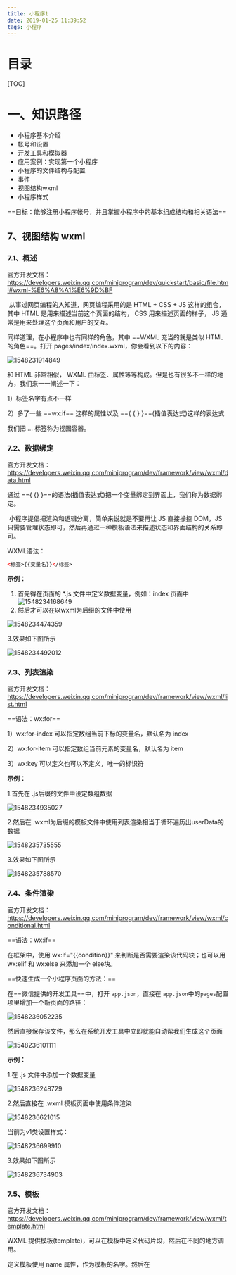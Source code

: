 ```yaml
---
title: 小程序1
date: 2019-01-25 11:39:52
tags: 小程序
---
```

# 目录

[TOC]

# 一、知识路径

- 小程序基本介绍
- 帐号和设置
- 开发工具和模拟器
- 应用案例：实现第一个小程序
- 小程序的文件结构与配置
- 事件
- 视图结构wxml
- 小程序样式

==目标：能够注册小程序帐号，并且掌握小程序中的基本组成结构和相关语法==
## 7、视图结构 wxml

### 7.1、概述

官方开发文档：https://developers.weixin.qq.com/miniprogram/dev/quickstart/basic/file.html#wxml-%E6%A8%A1%E6%9D%BF

​	从事过网页编程的人知道，网页编程采用的是 HTML + CSS + JS 这样的组合，其中 HTML 是用来描述当前这个页面的结构， CSS 用来描述页面的样子， JS 通常是用来处理这个页面和用户的交互。

同样道理，在小程序中也有同样的角色，其中 ==WXML 充当的就是类似 HTML 的角色==。打开 pages/index/index.wxml，你会看到以下的内容：

![1548231914849](1548231914849.png)

和 HTML 非常相似， WXML 由标签、属性等等构成。但是也有很多不一样的地方，我们来一一阐述一下：

1）标签名字有点不一样

2）多了一些 ==wx:if== 这样的属性以及 =={ { } }==(插值表达式)这样的表达式

我们把 <view>...</view> 标签称为视图容器。

### 7.2、数据绑定

官方开发文档：https://developers.weixin.qq.com/miniprogram/dev/framework/view/wxml/data.html

通过 =={ {} }==的语法(插值表达式)把一个变量绑定到界面上，我们称为数据绑定。

​	小程序提倡把渲染和逻辑分离，简单来说就是不要再让 JS 直接操控 DOM，JS 只需要管理状态即可，然后再通过一种模板语法来描述状态和界面结构的关系即可。

WXML语法：
```html
<标签>{{变量名}}</标签>
```
<!-- more -->
**示例：**

1. 首先得在页面的 *.js 文件中定义数据变量，例如：index 页面中
![1548234168649](1548234168649.png)
2. 然后才可以在以wxml为后缀的文件中使用

![1548234474359](1548234474359.png)

3.效果如下图所示

![1548234492012](1548234492012.png)

### 7.3、列表渲染

官方开发文档：https://developers.weixin.qq.com/miniprogram/dev/framework/view/wxml/list.html

==语法：wx:for==

1）wx:for-index 可以指定数组当前下标的变量名，默认名为 index

2）wx:for-item 可以指定数组当前元素的变量名，默认名为 item

3）wx:key 可以定义也可以不定义，唯一的标识符

**示例：**

1.首先在 .js后缀的文件中设定数组数据

![1548234935027](1548234935027.png)

2.然后在 .wxml为后缀的模板文件中使用列表渲染相当于循环遍历出userData的数据

![1548235735555](1548235735555.png)

3.效果如下图所示

![1548235788570](1548235788570.png)

### 7.4、条件渲染

官方开发文档：https://developers.weixin.qq.com/miniprogram/dev/framework/view/wxml/conditional.html

==语法：wx:if==

在框架中，使用 wx:if="{{condition}}" 来判断是否需要渲染该代码块；也可以用 wx:elif 和 wx:else 来添加一个 else块。

==快速生成一个小程序页面的方法：==

在==微信提供的开发工具==中，打开 `app.json`，直接在 `app.json`中的`pages`配置项里增加一个新页面的路径：

![1548236052235](1548236052235.png)

然后直接保存该文件，那么在系统开发工具中立即就能自动帮我们生成这个页面

![1548236101111](1548236101111.png)

**示例：**

1.在 .js 文件中添加一个数据变量

![1548236248729](1548236248729.png)

2.然后直接在 .wxml 模板页面中使用条件渲染

![1548236621015](1548236621015.png)

当前为v1类设置样式：

![1548236699910](1548236699910.png)

3.效果如下图所示

![1548236734903](1548236734903.png)

### 7.5、模板
官方开发文档：https://developers.weixin.qq.com/miniprogram/dev/framework/view/wxml/template.html

WXML 提供模板(template)，可以在模板中定义代码片段，然后在不同的地方调用。

定义模板使用 name 属性，作为模板的名字。然后在 <template> 标签内定义代码片段。

**示例1：不加载变量**

1.在 .wxml 为后缀的文件中构建如下代码

![1548237188646](1548237188646.png)

2.效果如下图所示

![1548237223824](1548237223824.png)

**示例2：加载变量**

1.首先在 .js 为后缀的文件中新增两个变量，分别保存具有同名的属性 json 对象

![1548237414313](1548237414313.png)

2.在 .wxml 中定义 temmplate 模板并且加载变量

![1548237666195](1548237666195.png)

3.效果如下图所示

![1548237691463](1548237691463.png)

### 7.5、引用

官方开发文档：https://developers.weixin.qq.com/miniprogram/dev/framework/view/wxml/import.html

WXML 提供两种文件引用方式 import 和 include

两者的区别

1）include 相当复制一份代码过来，而 import 是导入引用

2）include 可以嵌套，而 import 是不可以嵌套

**示例：**

演示 include 可以嵌套：

1.在 pages 目录下创建一个新的目录 common，同时在该目录下分别创建两个模板文件 c1.wxml 和 c2.wxml

代码分别如下：

c1.wxml

![1548240515138](1548240515138.png)

c2.wxml

![1548240281505](1548240281505.png)

2.在 /pages/template/template.wxml 中使用 include 方式引入 c1.wxml

![1548240553843](1548240553843.png)

3.效果如下图所示

![1548240576829](1548240576829.png)

3）import 需要定义模板(template)来调用，而 include 直接写 wxml 标签

**示例：**

1.在 /pages/common 目录下创建名为 c3.wxml 的文件，代码如下

![1548241300795](1548241300795.png)

2.在 /pages/template/template.wxml 中使用 import 的方式引入 c3.wxml 文件，并且调用 c3.wxml 中的 template

![1548241393171](1548241393171.png)

​	从最终的效果，我们发现通过 import 引入的文件，文件中的内容需要 template 包裹才有效，引入之后需要使用 template 来调用引入文件中的内容。

## 8、小程序样式
官方开发文档：https://developers.weixin.qq.com/miniprogram/dev/framework/view/wxss.html

### 8.1、概述

WXSS 用来决定 WXML 的组件应该怎么显示。说白了就是样式

为了适应广大的前端开发者，WXSS具有 CSS 大部分特性。同时为了更适合开发微信小程序，WXSS 对 CSS 进行了扩充以及修改。

1）新增了尺寸单位

WXSS 在底层支持新的尺寸单位 rpx，开发者可以免去换算的烦恼，只要交给小程序底层来换算即可，由于换算采用的浮点数运算，所以运算结果会和预期结果有一点点偏差。

2）提供了全局的样式和局部样式

我们可以写一个 app.wxss 作为全局样式，会作用于当前小程序的所有页面，局部页面样式 page.wxss 仅对当前页面生效。

3）此外 WXSS 仅支持==部分 CSS==选择器

### 8.2、内联样式

style：style 接收动态的样式，在运行时会进行解析，请尽量避免将静态的样式写进 style 中，以免影响渲染速度。

==注意：静态的样式建议统一写到 .wxss 后缀文件中。==

**示例：**

1.一般情况下，静态样式写在 .wxss 文件中设置

![1548242490278](1548242490278.png)

==注意：页面初始状态下具有的样式属性我们把它称为静态样式，这些静态样式建议写进 wxss 文件中，提升加载和渲染的效率。==

2.动态样式则可以直接在 .wxml 文件中标签中进行设置

例如：

![1548242693629](1548242693629.png)

### 8.3、选择器

目前支持的选择器有：

| 选择器           | 样例           | 样例描述                                      |
| ---------------- | -------------- | --------------------------------------------- |
| .class           | .intro         | 选择所有拥有 class="intro" 的组件             |
| #id              | #firstname     | 选择拥有 id="firstname" 的组件                |
| element          | view           | 选择所有 view 组件                            |
| element，element | view，checkbox | 选择所有文档的 view 组件和所有的 checkbox组件 |
| ::after          | view::after    | 在 view 组件后边插入内容                      |
| ::before         | view::before   | 在 view 组件前边插入内容                      |

**示例：**

![1548242939323](1548242939323.png)

### 8.4、尺寸单位
==rpx==(responsive pixel)：可以根据屏幕宽度进行自适应。

规定屏幕宽为 750rpx。例如在 iPhone6上，屏幕宽度为 375px，共有750个物理像素，则750rpx = 375px = 750物理像素，1rpx = 0.5px = 1物理像素。

| 设备         | rpx 换算 px (屏幕宽度/750) | px 换算 rpx (750/屏幕宽度) |
| ------------ | -------------------------- | -------------------------- |
| iPhone5      | 1rpx = 0.42px              | 1px = 2.34rpx              |
| iPhone6      | 1rpx = 0.5px               | 1px = 2rpx                 |
| iPhone6 Plus | 1rpx = 0.552px             | 1px = 1.81rpx              |

> 建议：开发微信小程序时设计师可以用 ==iPhone6==作为视觉稿的标准。
>
> 注意：在较小的屏幕上不可避免的会有一些毛刺，请在开发时尽量避免这种情况
>
> ==在日后的小程序开中，我们的统一的单位是 rpx 不要使用 px 作为单位==

### 8.5、全局样式与局部样式

#### 8.5.1、全局样式

定义在 app.wxss 中的样式为全局样式，作用于每一个页面

![1548243959179](1548243959179.png)

#### 8.5.2、局部样式

在 pages 的 wxss 文件中定义的样式为局部样式，只作用在对应的页面，并会覆盖 app.wxss 中相同的选择器。

![1548244102457](1548244102457.png)

### 8.6、样式导入

使用==@import==语句可以导入外联样式表，==@import==后跟需要导入的外联样式表的相对路径，用 ==;== 表示语句结束。

![1548244216103](1548244216103.png)

![1548244445065](1548244445065.png)
## 9、总结

小程序是什么

注册小程序

小程序与APP区别

​	小程序依赖微信，无需下载与安装，不用考虑兼容问题

​	APP独立安装，需要考虑兼容问题

文件结构

​	比较重要：app.js、app.json、app.wxss(可有可无)

​	pages

​		index

​			四个文件：index.js、index.wxml、index.json(可有可无)、index.wxss(可有可无)

​		logs

生命周期

视图结构

​	数据绑定

​		{{变量名}}  插值表达式

​	列表渲染

​		wx:for

​		<block wx:for="{{变量}}" wx:key="唯一标识(自定义)" wx:for-index="自定义下标" wx:for="变量名称(自定义)">

​			....

​		</block>

​	条件渲染

​		<block wx:if="{{条件表达式1}}">

​			<!-- 条件表达式1 -->

​		</block>

​		<block wx:elif="{{条件表达式2}}">

​			<!-- 条件表达式2 -->

​		</block>

​			<block wx:else>

​			<!-- else -->

​		</block>

​	模板

```html
<!-- 自定义模板 -->
<template name="自定义(模板名称)">
	...
</template>
<!-- 引用 -->
<template is="模板名称"></template>

<!--引入-->
<!-- include、import -->
```

样式

​	内联样式

```html
<view style="内联样式"></view>
```

​	静态样式

​		把样式写到文件后缀名为 .wxss 文件

​	选择器

​		class、id、标签(组件)

​	全局样式

​		app.wxss

​	pages/目录(index)/index.wxss文件，称为局部

​	样式导入

```css
@import '文件路径+文件名'; /*注意：被引入文件不需要带后缀名*/
```
